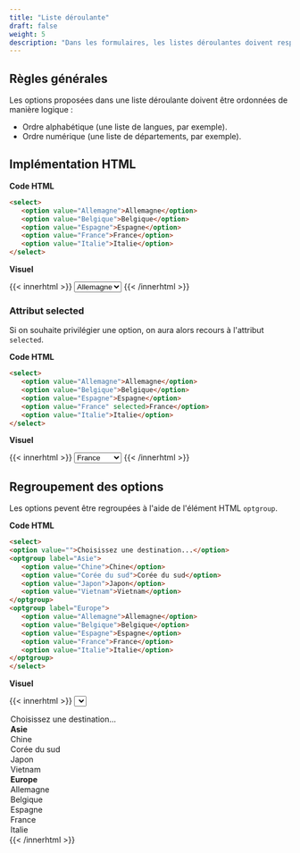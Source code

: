 ```yaml
---
title: "Liste déroulante"
draft: false
weight: 5
description: "Dans les formulaires, les listes déroulantes doivent respecter certaines règles."
---
```


## Règles générales

Les options proposées dans une liste déroulante doivent être ordonnées de manière logique :
- Ordre alphabétique (une liste de langues, par exemple).
- Ordre numérique (une liste de départements, par exemple).


## Implémentation HTML

**Code HTML**
 ```html
<select>
	<option value="Allemagne">Allemagne</option>
	<option value="Belgique">Belgique</option>
	<option value="Espagne">Espagne</option>
	<option value="France">France</option>
	<option value="Italie">Italie</option>
</select>
```

**Visuel**  

{{< innerhtml >}}
<select>
	<option value="Allemagne">Allemagne</option>
	<option value="Belgique">Belgique</option>
	<option value="Espagne">Espagne</option>
	<option value="France">France</option>
	<option value="Italie">Italie</option>
</select>
{{< /innerhtml >}}


### Attribut selected

Si on souhaite privilégier une option, on aura alors recours à l'attribut `selected`.

**Code HTML**
 ```html
<select>
	<option value="Allemagne">Allemagne</option>
	<option value="Belgique">Belgique</option>
	<option value="Espagne">Espagne</option>
	<option value="France" selected>France</option>
	<option value="Italie">Italie</option>
</select>
```

**Visuel**  

{{< innerhtml >}}
<select>
	<option value="Allemagne">Allemagne</option>
	<option value="Belgique">Belgique</option>
	<option value="Espagne">Espagne</option>
	<option value="France" selected>France</option>
	<option value="Italie">Italie</option>
</select>
{{< /innerhtml >}}

## Regroupement des options

Les options pevent être regroupées à l'aide de l'élément HTML `optgroup`.

**Code HTML**
 ```html
<select>
<option value="">Choisissez une destination...</option>
<optgroup label="Asie">
	<option value="Chine">Chine</option>
	<option value="Corée du sud">Corée du sud</option>
	<option value="Japon">Japon</option>
    <option value="Vietnam">Vietnam</option>
</optgroup>
<optgroup label="Europe">
	<option value="Allemagne">Allemagne</option>
	<option value="Belgique">Belgique</option>
	<option value="Espagne">Espagne</option>
	<option value="France">France</option>
	<option value="Italie">Italie</option>
</optgroup>
</select>
```

**Visuel**  

{{< innerhtml >}}
<select>
<option value="">Choisissez une destination...</option>
<optgroup label="Asie">
	<option value="Chine">Chine</option>
	<option value="Corée du sud">Corée du sud</option>
	<option value="Japon">Japon</option>
    <option value="Vietnam">Vietnam</option>
</optgroup>
<optgroup label="Europe">
	<option value="Allemagne">Allemagne</option>
	<option value="Belgique">Belgique</option>
	<option value="Espagne">Espagne</option>
	<option value="France">France</option>
	<option value="Italie">Italie</option>
</optgroup>
</select>
{{< /innerhtml >}}
